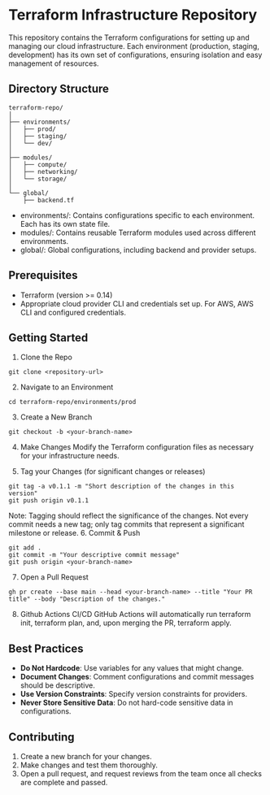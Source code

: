 # Terraform Infrastructure Repository
This repository contains the Terraform configurations for setting up and managing our cloud infrastructure. Each environment (production, staging, development) has its own set of configurations, ensuring isolation and easy management of resources.

## Directory Structure
```
terraform-repo/
│
├── environments/
│   ├── prod/
│   ├── staging/
│   └── dev/
│
├── modules/
│   ├── compute/
│   ├── networking/
│   └── storage/
│
└── global/
    ├── backend.tf
```
- environments/: Contains configurations specific to each environment. Each has its own state file.
- modules/: Contains reusable Terraform modules used across different environments.
- global/: Global configurations, including backend and provider setups.

## Prerequisites
- Terraform (version >= 0.14)
- Appropriate cloud provider CLI and credentials set up. For AWS, AWS CLI and configured credentials.

## Getting Started
1. Clone the Repo
```
git clone <repository-url>
```
2. Navigate to an Environment
```
cd terraform-repo/environments/prod
```
3. Create a New Branch
```
git checkout -b <your-branch-name>
```
4. Make Changes
Modify the Terraform configuration files as necessary for your infrastructure needs.

5. Tag your Changes (for significant changes or releases)
```
git tag -a v0.1.1 -m "Short description of the changes in this version"
git push origin v0.1.1
```
Note: Tagging should reflect the significance of the changes. Not every commit needs a new tag; only tag commits that represent a significant milestone or release.
6. Commit & Push
```
git add .
git commit -m "Your descriptive commit message"
git push origin <your-branch-name>
```
7. Open a Pull Request
```
gh pr create --base main --head <your-branch-name> --title "Your PR title" --body "Description of the changes."
```
8. Github Actions CI/CD
GitHub Actions will automatically run terraform init, terraform plan, and, upon merging the PR, terraform apply.

## Best Practices
- **Do Not Hardcode**: Use variables for any values that might change.
- **Document Changes**: Comment configurations and commit messages should be descriptive.
- **Use Version Constraints**: Specify version constraints for providers.
- **Never Store Sensitive Data**: Do not hard-code sensitive data in configurations.

## Contributing
1. Create a new branch for your changes.
2. Make changes and test them thoroughly.
3. Open a pull request, and request reviews from the team once all checks are complete and passed.
